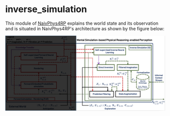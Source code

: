 # inverse_simulation
This module of [NaivPhys4RP](https://github.com/NaivPhys4RP/naivphys4rp/) explains the world state and its observation and is situated in NaivPhys4RP's architecture as shown by the figure below:


<p align=center>
<img src="resources/Architecture1.png"></img>
</p>

